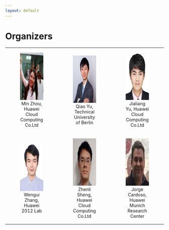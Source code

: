 ```yaml
---
layout: default
---
```


# Organizers

<!-- * Zhenli Sheng
* Min Zhou
* Qiao Yu
* Jialiang Yu
* Wengui Zhang
* Jorge Cardoso
* Xuetong Hao
* JieWang -->

<table cellspacing="0" cellpadding="0" style="border-collapse: collapse;">
    <tr>
        <td style="text-align: center; border: none;">
        <figure><img src="assets/zhoumin.png" height="150"><figcaption>Min Zhou, Huawei Cloud Computing Co.Ltd</figcaption></figure></td>
        <td style="text-align: center; border: none;"><figure><img src="assets/qiao_yu.png" height="150"><figcaption>Qiao Yu, Technical University of Berlin</figcaption></figure></td>
        <td style="text-align: center; border: none;"><figure><img src="assets/yujialiang.png" height="150"><figcaption>Jialiang Yu, Huawei Cloud Computing Co.Ltd</figcaption></figure></td>
    </tr> 
    <tr>
        <td style="text-align: center; border: none;">
        <figure><img src="assets/zhangwengui.png" height="150"><figcaption>Wengui Zhang, Huawei 2012 Lab</figcaption></figure></td>
        <td style="text-align: center; border: none;"><figure><img src="assets/shengzhenli.png" height="150"><figcaption>Zhenli Sheng, Huawei Cloud Computing Co.Ltd</figcaption></figure></td>
        <td style="text-align: center; border: none;"><figure><img src="assets/jorge.png" height="150"><figcaption>Jorge Cardoso, Huawei Munich Research Center</figcaption></figure></td>
    </tr>
</table>
